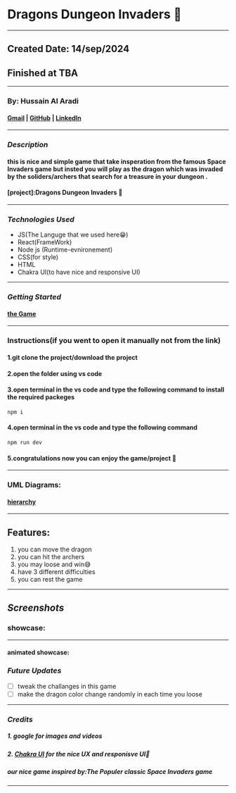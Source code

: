 # Dragons Dungeon Invaders 🐲

---

## Created Date: 14/sep/2024

## Finished at TBA

---

### By: Hussain Al Aradi

#### [Gmail](hussainaradi.ha@gmail.com) | [GitHub](https://github.com/HussainALAradi5) | [LinkedIn](https://www.linkedin.com/in/hussainalaradi/)

---

### **_Description_**

#### this is nice and simple game that take insperation from the famous Space Invaders game but insted you will play as the dragon which was invaded by the soliders/archers that search for a treasure in your dungeon .

#### [project]:Dragons Dungeon Invaders 🐲

---

### **_Technologies Used_**

- JS(The Languge that we used here😁)
- React(FrameWork)
- Node js (Runtime-evnironement)
- CSS(for style)
- HTML
- Chakra UI(to have nice and responsive UI)

---

### **_Getting Started_**

#### [the Game](TBA)

---

### Instructions(if you went to open it manually not from the link)

#### 1.git clone the project/download the project

#### 2.open the folder using vs code

#### 3.open terminal in the vs code and type the following command to install the required packeges

```
npm i
```

#### 4.open terminal in the vs code and type the following command

```
npm run dev
```

#### 5.congratulations now you can enjoy the game/project 🥳

---

### UML Diagrams:

#### [hierarchy](./images/Dragons%20Dungeon%20Invaders.drawio.png)

---

## Features:

1. you can move the dragon
2. you can hit the archers
3. you may loose and win😅
4. have 3 different difficulties
5. you can rest the game

---

## **_Screenshots_**

### showcase:

---

#### animated showcase:

### **_Future Updates_**

- [ ] tweak the challanges in this game
- [ ] make the dragon color change randomly in each time you loose

---

### **_Credits_**

##### 1. google for images and videos

##### 2. [Chakra UI](https://v2.chakra-ui.com/) for the nice UX and responisve UI🐲

##### our nice game inspired by:The Populer classic Space Invaders game

---
